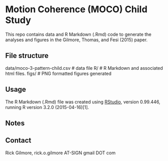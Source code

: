 # Motion Coherence (MOCO) Child Study

This repo contains data and R Markdown (.Rmd) code to generate the analyses and figures in the Gilmore, Thomas, and Fesi (2015) paper.

## File structure

data/moco-3-pattern-child.csv   # data file
R/                              # R Markdown and associated html files.
figs/                           # PNG formatted figures generated

## Usage

The R Markdown (.Rmd) file was created using [RStudio](https://www.rstudio.com/), version 0.99.446, running R version 3.2.0 (2015-04-16)[1].

## Notes

[^1]: R Core Team (2015). R: A language and environment for statistical computing. R Foundation for Statistical Computing, Vienna, Austria. URL http://www.R-project.org/

## Contact

Rick Gilmore, rick.o.gilmore AT-SIGN gmail DOT com